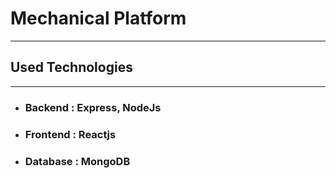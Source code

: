 # Mechanical Platform

***
## Used Technologies
***
- ### Backend  :  Express, NodeJs
- ### Frontend  :  Reactjs
- ### Database : MongoDB
